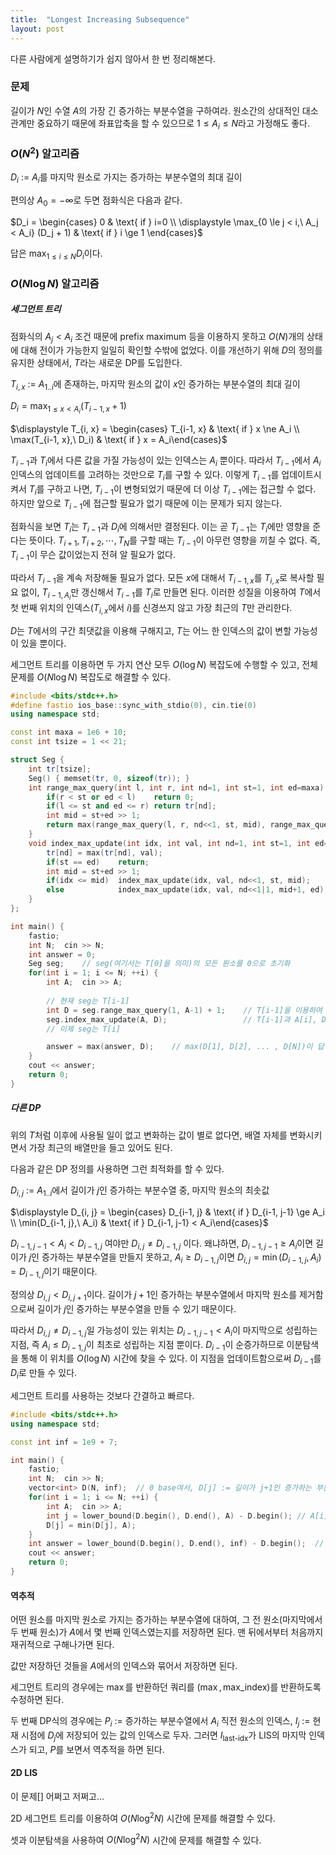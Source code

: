 ```yaml
---
title:  "Longest Increasing Subsequence"
layout: post
---
```


다른 사람에게 설명하기가 쉽지 않아서 한 번 정리해본다.  




### 문제
길이가 $N$인 수열 $A$의 가장 긴 증가하는 부분수열을 구하여라. 
원소간의 상대적인 대소관계만 중요하기 때문에 좌표압축을 할 수 있으므로 $1 \le A_i \le N$라고 가정해도 좋다. 



### $O(N^2)$ 알고리즘
$D_i$ := $A_i$를 마지막 원소로 가지는 증가하는 부분수열의 최대 길이

편의상 $A_0 = -\infty$로 두면 점화식은 다음과 같다. 

$D_i = \begin{cases} 0 & \text{ if } i=0 \\ \displaystyle \max_{0 \le j < i,\  A_j < A_i} (D_j + 1) & \text{ if } i \ge 1 \end{cases}$

답은 $\displaystyle \max_{1 \le i \le N} D_i$이다. 



### $O(N \log N)$ 알고리즘
##### 세그먼트 트리

점화식의 $A_j < A_i$ 조건 때문에 prefix maximum 등을 이용하지 못하고 $O(N)$개의 상태에 대해 전이가 가능한지 일일히 확인할 수밖에 없었다. 이를 개선하기 위해 $D$의 정의를 유지한 상태에서, $T$라는 새로운 DP를 도입한다. 



$T_{i, x}$ :=  $A_{1..i}$에 존재하는, 마지막 원소의 값이 $x$인 증가하는 부분수열의 최대 길이

$\displaystyle D_i = \max_{1 \le x < A_i} (T_{i-1, x} + 1)$

$\displaystyle T_{i, x} = \begin{cases} T_{i-1, x} & \text{ if } x \ne A_i \\ \max(T_{i-1, x},\  D_i) & \text{ if } x = A_i\end{cases}$



$T_{i-1}$과 $T_i$에서 다른 값을 가질 가능성이 있는 인덱스는 $A_i$ 뿐이다. 따라서 $T_{i-1}$에서 $A_i$ 인덱스의 업데이트를 고려하는 것만으로 $T_i$를 구할 수 있다. 이렇게 $T_{i-1}$를 업데이트시켜서 $T_i$를 구하고 나면, $T_{i-1}$이 변형되었기 때문에 더 이상 $T_{i-1}$에는 접근할 수 없다. 하지만 앞으로 $T_{i-1}$에 접근할 필요가 없기 때문에 이는 문제가 되지 않는다. 

점화식을 보면 $T_i$는 $T_{i-1}$과 $D_i$에 의해서만 결정된다. 이는 곧 $T_{i-1}$는 $T_i$에만 영향을 준다는 뜻이다. $T_{i+1}, T_{i+2}, \cdots , T_{N}$를 구할 때는 $T_{i-1}$이 아무런 영향을 끼칠 수 없다. 즉, $T_{i-1}$이 무슨 값이었는지 전혀 알 필요가 없다. 

따라서 $T_{i-1}$을 계속 저장해둘 필요가 없다. 모든 $x$에 대해서 $T_{i-1, x}$를 $T_{i,x}$로 복사할 필요 없이, $T_{i-1, A_i}$만 갱신해서 $T_{i-1}$를 $T_i$로 만들면 된다. 이러한 성질을 이용하여 $T$에서 첫 번째 위치의 인덱스($T_{i, x}$에서 $i$)를 신경쓰지 않고 가장 최근의 $T$만 관리한다. 



$D$는 $T$에서의 구간 최댓값을 이용해 구해지고, $T$는 어느 한 인덱스의 값이 변할 가능성이 있을 뿐이다. 

세그먼트 트리를 이용하면 두 가지 연산 모두 $O(\log N)$ 복잡도에 수행할 수 있고, 전체 문제를 $O(N \log N)$ 복잡도로 해결할 수 있다. 

```c++
#include <bits/stdc++.h>
#define fastio ios_base::sync_with_stdio(0), cin.tie(0)
using namespace std;

const int maxa = 1e6 + 10;
const int tsize = 1 << 21;

struct Seg {
	int tr[tsize];
	Seg() { memset(tr, 0, sizeof(tr)); }
	int range_max_query(int l, int r, int nd=1, int st=1, int ed=maxa) {
		if(r < st or ed < l)	return 0;
		if(l <= st and ed <= r)	return tr[nd];
		int mid = st+ed >> 1;
		return max(range_max_query(l, r, nd<<1, st, mid), range_max_query(l, r, nd<<1|1, mid+1, ed));
	}
	void index_max_update(int idx, int val, int nd=1, int st=1, int ed=maxa) {
		tr[nd] = max(tr[nd], val);
		if(st == ed)	return;
		int mid = st+ed >> 1;
		if(idx <= mid)	index_max_update(idx, val, nd<<1, st, mid);
		else			index_max_update(idx, val, nd<<1|1, mid+1, ed);
	}
};

int main() {
	fastio;
	int N;	cin >> N;
	int answer = 0;
	Seg seg;	// seg(여기서는 T[0]을 의미)의 모든 원소를 0으로 초기화
	for(int i = 1; i <= N; ++i) {
		int A;	cin >> A;
		
		// 현재 seg는 T[i-1]
		int D = seg.range_max_query(1, A-1) + 1;	// T[i-1]을 이용하여 D[i]를 구함
		seg.index_max_update(A, D);					// T[i-1]과 A[i], D[i]를 이용하여 T[i-1]을 T[i]로 업데이트
		// 이제 seg는 T[i]

		answer = max(answer, D);	// max(D[1], D[2], ... , D[N])이 답
	}
	cout << answer;
	return 0;
}
```





##### 다른 DP

위의 $T$처럼 이후에 사용될 일이 없고 변화하는 값이 별로 없다면, 배열 자체를 변화시키면서 가장 최근의 배열만을 들고 있어도 된다. 

다음과 같은 DP 정의를 사용하면 그런 최적화를 할 수 있다. 



$D_{i, j}$ := $A_{1..i}$에서 길이가 $j$인 증가하는 부분수열 중, 마지막 원소의 최솟값

$\displaystyle D_{i, j} = \begin{cases} D_{i-1, j} & \text{ if } D_{i-1, j-1} \ge A_i \\ \min(D_{i-1, j},\  A_i) & \text{ if } D_{i-1, j-1} < A_i\end{cases}$



$D_{i-1, j-1} < A_i < D_{i-1, j}$ 여야만 $D_{i, j} \ne D_{i-1, j}$ 이다. 왜냐하면, $D_{i-1, j-1} \ge A_i$이면 길이가 $j$인 증가하는 부분수열을 만들지 못하고, $A_i \ge D_{i-1, j}$이면 $D_{i, j}=\min(D_{i-1, j},A_i)=D_{i-1, j}$이기 때문이다. 

정의상 $D_{i, j} < D_{i, j+1}$이다. 길이가 $j+1$인 증가하는 부분수열에서 마지막 원소를 제거함으로써 길이가 $j$인 증가하는 부분수열을 만들 수 있기 때문이다. 

따라서 $D_{i, j} \ne D_{i-1, j}$일 가능성이 있는 위치는 $D_{i-1, j-1} < A_i$이 마지막으로 성립하는 지점, 즉 $A_i \le D_{i-1, j}$이 최초로 성립하는 지점 뿐이다. $D_{i-1}$이 순증가하므로 이분탐색을 통해 이 위치를 $O(\log N)$ 시간에 찾을 수 있다. 이 지점을 업데이트함으로써 $D_{i-1}$를 $D_i$로 만들 수 있다. 

세그먼트 트리를 사용하는 것보다 간결하고 빠르다. 

```c++
#include <bits/stdc++.h>
using namespace std;

const int inf = 1e9 + 7;

int main() {
	fastio;
	int N;	cin >> N;
	vector<int> D(N, inf);	// 0 base여서, D[j] := 길이가 j+1인 증가하는 부분수열 중, 마지막 원소의 최솟값
	for(int i = 1; i <= N; ++i) {
		int A;	cin >> A;
		int j = lower_bound(D.begin(), D.end(), A) - D.begin();	// A[i] <= D[j]이 성립하는 가장 작은 j
		D[j] = min(D[j], A);
	}
	int answer = lower_bound(D.begin(), D.end(), inf) - D.begin();	// inf가 아닌 값의 개수
	cout << answer;
	return 0;
}
```





#### 역추적

어떤 원소를 마지막 원소로 가지는 증가하는 부분수열에 대하여, 그 전 원소(마지막에서 두 번째 원소)가 $A$에서 몇 번째 인덱스였는지를 저장하면 된다. 맨 뒤에서부터 처음까지 재귀적으로 구해나가면 된다. 

값만 저장하던 것들을 $A$에서의 인덱스와 묶어서 저장하면 된다. 

세그먼트 트리의 경우에는 $\max$를 반환하던 쿼리를 $(\max, \text{max\_index})$를 반환하도록 수정하면 된다. 

두 번째 DP식의 경우에는 $P_i$ := 증가하는 부분수열에서 $A_i$ 직전 원소의 인덱스, $I_j$ := 현재 시점에 $D_j$에 저장되어 있는 값의 인덱스로 두자. 그러면 $I_{\text{last-idx}}$가 LIS의 마지막 인덱스가 되고, $P$를 보면서 역추적을 하면 된다. 



#### 2D LIS

이 문제[] 어쩌고 저쩌고...

2D 세그먼트 트리를 이용하여 $O(N \log^2 N)$ 시간에 문제를 해결할 수 있다. 

셋과 이분탐색을 사용하여 $O(N \log ^2 N)$ 시간에 문제를 해결할 수 있다. 

